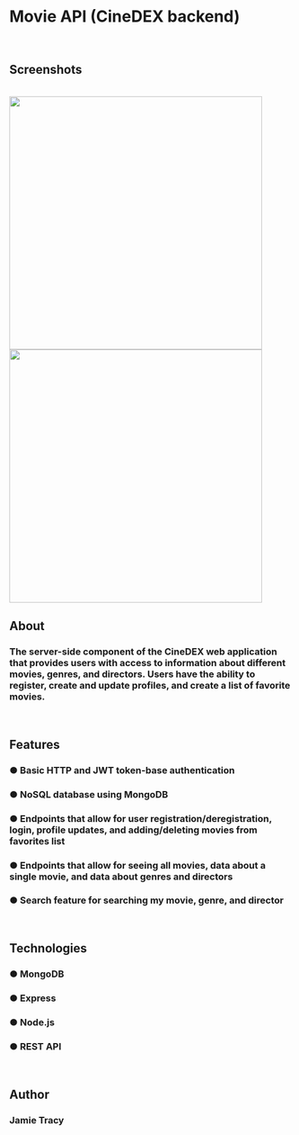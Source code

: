 # Movie API (CineDEX backend)
<br>

## Screenshots
<br>

<img src="https://github.com/jlt717/movie_api/assets/128320420/492bc65a-2fab-4df5-a32a-c0b3d2e367ab" padding-right="25px" width="450">
    
   
 <img src="https://github.com/jlt717/movie_api/assets/128320420/4a86ee87-67ef-4c69-b6fa-e78722a41b7b" margin-left="25px" width="450">
<br>

## About
### The server-side component of the CineDEX web application that provides users with access to information about different movies, genres, and directors. Users have the ability to register, create and update profiles, and create a list of favorite movies. 
<br>

## Features 
### ● Basic HTTP and JWT token-base authentication
### ● NoSQL database using MongoDB
### ● Endpoints that allow for user registration/deregistration, login, profile updates, and adding/deleting movies from favorites list
### ● Endpoints that allow for seeing all movies, data about a single movie, and data about genres and directors
### ● Search feature for searching my movie, genre, and director
<br>

## Technologies
### ● MongoDB
### ● Express
### ● Node.js
### ● REST API
<br>

## Author
### Jamie Tracy
